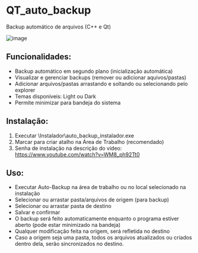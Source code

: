 # QT_auto_backup
Backup automático de arquivos (C++ e Qt)

![image](https://user-images.githubusercontent.com/39657511/173480112-3259fe38-f829-4fd5-833b-a8921c3d7b10.png)

## Funcionalidades:

- Backup automático em segundo plano (inicialização automática)
- Visualizar e gerenciar backups (remover ou adicionar aquivos/pastas)
- Adicionar arquivos/pastas arrastando e soltando ou selecionando pelo explorer
- Temas disponíveis: Light ou Dark
- Permite minimizar para bandeja do sistema

## Instalação:
1. Executar \Instalador\auto_backup_instalador.exe
2. Marcar para criar atalho na Área de Trabalho (recomendado)
3. Senha de instalação na descrição do vídeo:
https://www.youtube.com/watch?v=WM8_ph92Tt0

## Uso:
- Executar Auto-Backup na área de trabalho ou no local selecionado na instalação
- Selecionar ou arrastar pasta/arquivos de origem (para backup)
- Selecionar ou arrastar pasta de destino
- Salvar e confirmar
- O backup será feito automaticamente enquanto o programa estiver aberto (pode estar minimizado na bandeja)
- Qualquer modificação feita na origem, será refletida no destino
- Caso a origem seja uma pasta, todos os arquivos atualizados ou criados dentro dela, serão sincronizados no destino.

